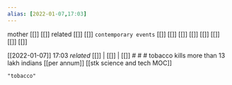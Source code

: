 ```yaml
---
alias: [2022-01-07,17:03]
---
```

 mother [[]] [[]]
 related [[]] [[]]
 `contemporary events` [[]] [[]] [[]] [[]] [[]] [[]] [[]] [[]]

[[2022-01-07]] 17:03 _related_ [[]] | [[]] | [[]] # # #
tobacco kills more than 13 lakh indians [[per annum]]
[[stk science and tech MOC]]
```query 2022-01-07 17:03
"tobacco"
```
